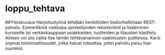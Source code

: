 # loppu_tehtava
##Yleiskuvaus
Harjoitustyönä tehdään henkilöiden tiedonhallintaan REST-palvelu. Esimerkkinä vaikkapa opiskelijoiden
rekisteröinti ja lisääminen kursseille tai verkkokauppaan asiakkaiden, tuotteiden ja tilausten käsittely. Aiheen
voi siis valita itse tämän tehtävänannon vaatimusten puitteissa. Karsi sopivat toiminnallisuudet, jotka haluat
toteuttaa, jottei palvelu paisu liian suureksi.
